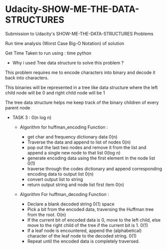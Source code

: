 # Udacity-SHOW-ME-THE-DATA-STRUCTURES

Submission to Udacity's SHOW-ME-THE-DATA-STRUCTURES Problems

Run time analysis (Worst Case Big-O Notation) of solution

Get Time Taken to run using : time python <filename>

- Why i used Tree data structure to solve this problem ?

This problem requires me to encode characters into binary and decode it back into characters. 

This binaries will be represented in a tree like data structure where the left child node will be 0 and right child node will be 1

The tree data structure helps me keep track of the binary children of every parent node

- TASK 3 : 0(n log n) 

  - Algorithm for huffman_encoding Function :
    
    - get char and frequency dictionary data 0(n)
    - Traverse the data and append to list of nodes 0(n)
    - pop out the last two nodes and remove it from the list and append a single new node to that list 0(log n)
    - generate encoding data using the first element in the node list 0(1)
    - traverse through the codes dictionary and append corresponding encoding data to output list 0(n)
    - convert output list to string
    - return output string and node list first item 0(n)

  - Algorithm For huffman_decoding Function :

    - Declare a blank decoded string 0(1) space
    - Pick a bit from the encoded data, traversing the Huffman tree from the root. O(n)
    - If the current bit of encoded data is 0, move to the left child, else move to the right child of the tree if the current bit is 1. 0(1)
    - If a leaf node is encountered, append the (alphabetical) character of the leaf node to the decoded string. 0(1)
    - Repeat until the encoded data is completely traversed.
    
